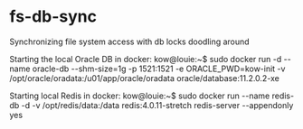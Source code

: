 # fs-db-sync
Synchronizing file system access with db locks doodling around

Starting the local Oracle DB in docker:
  kow@louie:~$ sudo docker run -d --name oracle-db --shm-size=1g -p 1521:1521 -e ORACLE_PWD=kow-init -v /opt/oracle/oradata:/u01/app/oracle/oradata oracle/database:11.2.0.2-xe

Starting local Redis in docker:
  kow@louie:~$ sudo docker run --name redis-db -d -v /opt/redis/data:/data redis:4.0.11-stretch redis-server --appendonly yes
